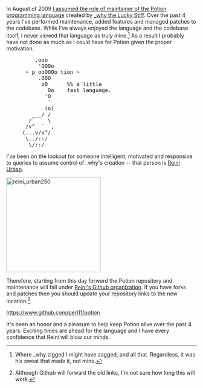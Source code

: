 In August of 2009 [I assumed the role of maintainer of the Potion programming language](http://blog.fogus.me/2009/08/31/potion/) created by [_why the Lucky Stiff](http://en.wikipedia.org/wiki/Why_the_lucky_stiff).  Over the past 4 years I've performed maintenance, added features and managed patches to the codebase.  While I've always enjoyed the language and the codebase itself, I never viewed that language as truly mine.[^z]  As a result I probably have not done as much as I could have for Potion given the proper motivation.

<pre>
         .ooo
          'OOOo
      ~ p ooOOOo tion ~
          .OOO
           oO      %% a little
             Oo    fast language.
            'O
             `
            (o)
        ___/ /          
       /`    \ 
      /v^  `  ,
     (...v/v^/
      \../::/
       \/::/ 
</pre>

I've been on the lookout for someone intelligent, motivated and responsive to queries to assume control of _why's creation -- that person is [Reini Urban](https://github.com/rurban).

<img src="http://blog.fogus.me/wp-content/uploads/2013/08/reini_urban250.jpg" alt="reini_urban250" width="250" height="250" class="aligncenter size-full wp-image-5499" />

Therefore, starting from this day forward the Potion repository and maintenance will fall under [Reini's Github organization](https://github.com/perl11).  If you have forks and patches then you should update your repository links to the new location:[^gh]

<https://www.github.com/perl11/potion>

It's been an honor and a pleasure to help keep Potion alive over the past 4 years.  Exciting times are ahead for the language and I have every confidence that Reini will blow our minds.

[^gh]: Although Github will forward the old links, I'm not sure how long this will work.

[^z]: Where _why zigged I might have zagged, and all that.  Regardless, it was his sweat that made it, not mine.